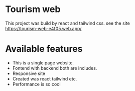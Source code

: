 # Tourism web

This project was build by react and tailwind css. see the site https://tourism-web-e4f05.web.app/

# Available features

- This is a single page website.
- Fontend with backend both are includes.
- Responsive site
- Created was react tailwind etc.
- Performance is so cool
